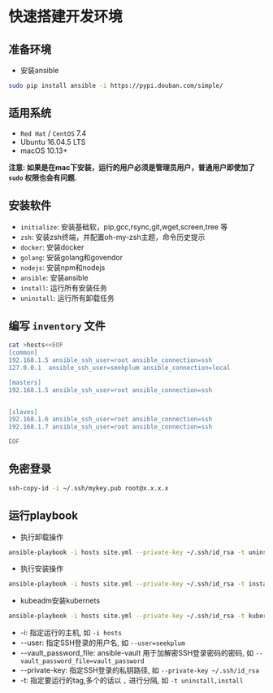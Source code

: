 # 快速搭建开发环境

## 准备环境

* 安装ansible

```bash
sudo pip install ansible -i https://pypi.douban.com/simple/
```

## 适用系统

* `Red Hat` / `CentOS` 7.4
* Ubuntu 16.04.5 LTS
* macOS 10.13+

**注意: 如果是在mac下安装，运行的用户必须是管理员用户，普通用户即使加了 `sudo` 权限也会有问题.**

## 安装软件

* `initialize`: 安装基础软，pip,gcc,rsync,git,wget,screen,tree 等
* `zsh`: 安装zsh终端，并配置oh-my-zsh主题，命令历史提示
* `docker`: 安装docker
* `golang`: 安装golang和govendor
* `nodejs`: 安装npm和nodejs
* `ansible`: 安装ansible
* `install`: 运行所有安装任务
* `uninstall`: 运行所有卸载任务

## 编写 `inventory` 文件

```bash
cat >hosts<<EOF
[common]
192.168.1.5 ansible_ssh_user=root ansible_connection=ssh
127.0.0.1  ansible_ssh_user=seekplum ansible_connection=local

[masters]
192.168.1.5 ansible_ssh_user=root ansible_connection=ssh


[slaves]
192.168.1.6 ansible_ssh_user=root ansible_connection=ssh
192.168.1.7 ansible_ssh_user=root ansible_connection=ssh

EOF
```

## 免密登录

```bash
ssh-copy-id -i ~/.ssh/mykey.pub root@x.x.x.x
```

## 运行playbook

* 执行卸载操作

```bash
ansible-playbook -i hosts site.yml --private-key ~/.ssh/id_rsa -t uninstall --skip-tags "remove_zsh,remove_docker,remove_nodejs,remove_golang"
```

* 执行安装操作

```bash
ansible-playbook -i hosts site.yml --private-key ~/.ssh/id_rsa -t install --skip-tags "configure,initialize,zsh,python,virtualenv,docker,golang,java,nodejs,ansible"
```

* kubeadm安装kubernets

```bash
ansible-playbook -i hosts site.yml --private-key ~/.ssh/id_rsa -t kubernetes --skip-tags "remove_kubeadm,kubeadm,join_kubeadm"
```

* -i: 指定运行的主机, 如 `-i hosts`
* --user: 指定SSH登录的用户名, 如 `--user=seekplum`
* --vault_password_file: ansible-vault 用于加解密SSH登录密码的密码, 如 `--vault_password_file=vault_password`
* --private-key: 指定SSH登录的私钥路径, 如 `--private-key ~/.ssh/id_rsa`
* -t: 指定要运行的tag,多个的话以 `,` 进行分隔, 如 `-t uninstall,install`
